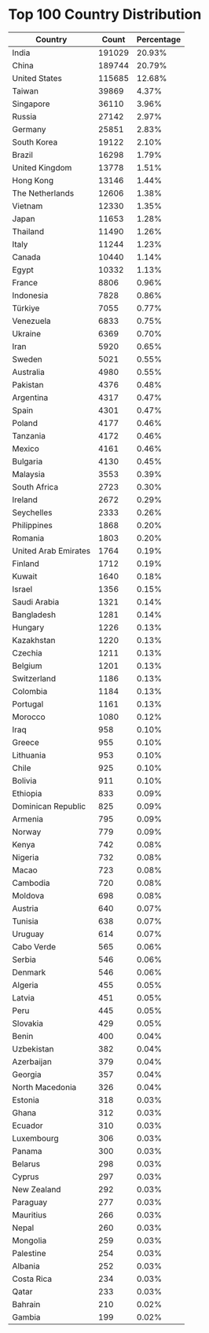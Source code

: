 # Top 100 Country Distribution
| Country | Count | Percentage |
|----|----|----|
| India | 191029 | 20.93% |
| China | 189744 | 20.79% |
| United States | 115685 | 12.68% |
| Taiwan | 39869 | 4.37% |
| Singapore | 36110 | 3.96% |
| Russia | 27142 | 2.97% |
| Germany | 25851 | 2.83% |
| South Korea | 19122 | 2.10% |
| Brazil | 16298 | 1.79% |
| United Kingdom | 13778 | 1.51% |
| Hong Kong | 13146 | 1.44% |
| The Netherlands | 12606 | 1.38% |
| Vietnam | 12330 | 1.35% |
| Japan | 11653 | 1.28% |
| Thailand | 11490 | 1.26% |
| Italy | 11244 | 1.23% |
| Canada | 10440 | 1.14% |
| Egypt | 10332 | 1.13% |
| France | 8806 | 0.96% |
| Indonesia | 7828 | 0.86% |
| Türkiye | 7055 | 0.77% |
| Venezuela | 6833 | 0.75% |
| Ukraine | 6369 | 0.70% |
| Iran | 5920 | 0.65% |
| Sweden | 5021 | 0.55% |
| Australia | 4980 | 0.55% |
| Pakistan | 4376 | 0.48% |
| Argentina | 4317 | 0.47% |
| Spain | 4301 | 0.47% |
| Poland | 4177 | 0.46% |
| Tanzania | 4172 | 0.46% |
| Mexico | 4161 | 0.46% |
| Bulgaria | 4130 | 0.45% |
| Malaysia | 3553 | 0.39% |
| South Africa | 2723 | 0.30% |
| Ireland | 2672 | 0.29% |
| Seychelles | 2333 | 0.26% |
| Philippines | 1868 | 0.20% |
| Romania | 1803 | 0.20% |
| United Arab Emirates | 1764 | 0.19% |
| Finland | 1712 | 0.19% |
| Kuwait | 1640 | 0.18% |
| Israel | 1356 | 0.15% |
| Saudi Arabia | 1321 | 0.14% |
| Bangladesh | 1281 | 0.14% |
| Hungary | 1226 | 0.13% |
| Kazakhstan | 1220 | 0.13% |
| Czechia | 1211 | 0.13% |
| Belgium | 1201 | 0.13% |
| Switzerland | 1186 | 0.13% |
| Colombia | 1184 | 0.13% |
| Portugal | 1161 | 0.13% |
| Morocco | 1080 | 0.12% |
| Iraq | 958 | 0.10% |
| Greece | 955 | 0.10% |
| Lithuania | 953 | 0.10% |
| Chile | 925 | 0.10% |
| Bolivia | 911 | 0.10% |
| Ethiopia | 833 | 0.09% |
| Dominican Republic | 825 | 0.09% |
| Armenia | 795 | 0.09% |
| Norway | 779 | 0.09% |
| Kenya | 742 | 0.08% |
| Nigeria | 732 | 0.08% |
| Macao | 723 | 0.08% |
| Cambodia | 720 | 0.08% |
| Moldova | 698 | 0.08% |
| Austria | 640 | 0.07% |
| Tunisia | 638 | 0.07% |
| Uruguay | 614 | 0.07% |
| Cabo Verde | 565 | 0.06% |
| Serbia | 546 | 0.06% |
| Denmark | 546 | 0.06% |
| Algeria | 455 | 0.05% |
| Latvia | 451 | 0.05% |
| Peru | 445 | 0.05% |
| Slovakia | 429 | 0.05% |
| Benin | 400 | 0.04% |
| Uzbekistan | 382 | 0.04% |
| Azerbaijan | 379 | 0.04% |
| Georgia | 357 | 0.04% |
| North Macedonia | 326 | 0.04% |
| Estonia | 318 | 0.03% |
| Ghana | 312 | 0.03% |
| Ecuador | 310 | 0.03% |
| Luxembourg | 306 | 0.03% |
| Panama | 300 | 0.03% |
| Belarus | 298 | 0.03% |
| Cyprus | 297 | 0.03% |
| New Zealand | 292 | 0.03% |
| Paraguay | 277 | 0.03% |
| Mauritius | 266 | 0.03% |
| Nepal | 260 | 0.03% |
| Mongolia | 259 | 0.03% |
| Palestine | 254 | 0.03% |
| Albania | 252 | 0.03% |
| Costa Rica | 234 | 0.03% |
| Qatar | 233 | 0.03% |
| Bahrain | 210 | 0.02% |
| Gambia | 199 | 0.02% |
